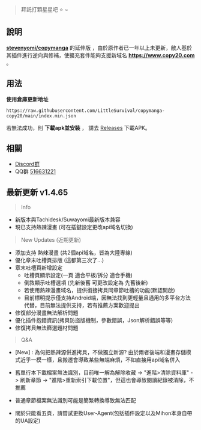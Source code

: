 > 拜託打顆星星吧 :star: ~
## 說明 
[**stevenyomi/copymanga**](https://github.com/stevenyomi/copymanga) 的延伸版 ，由於原作者已一年以上未更新，敝人基於其插件進行逆向與修補，使擴充套件能夠支援新域名 **https://www.copy20.com** 。

## 用法
**使用倉庫更新地址**

`https://raw.githubusercontent.com/LittleSurvival/copymanga-copy20/main/index.min.json`

若無法成功，則 **下載apk並安裝** ， 請去 [Releases](https://github.com/LittleSurvival/copymanga-copy20/releases) 下載APK。

## 相關
- [Discord群](https://discord.gg/kE2VAZk2pd)
- QQ群 [516631221](https://qm.qq.com/q/uPGMxTrBIe)

## 最新更新 v1.4.65

> Info
+ 新版本與Tachidesk/Suwayomi最新版本兼容
+ 現已支持熱辣漫畫 (可在插鍵設定更改api域名切換)

> New Updates (近期更新)
+ 添加支持 熱辣漫畫 (共2個api域名，皆為大陸專線)
+ 優化章末吐槽頁排版 (這都第三次了...)
+ 章末吐槽頁新增設定
  + 吐槽頁顯示設定(一頁 適合平板/拆分 適合手機)
  + 倒敘顯示吐槽選項 (先新後舊 可更改設定為 先舊後新)
  + 若使用熱辣漫畫域名，提供銜接拷貝同章節吐槽的功能(默認開啟)
  + 目前標明提示僅支持Android端，因無法找到更輕量且通用的多平台方法代替，目前無法提供支持，若有推薦方案歡迎提出
+ 修復部分漫畫無法解析問題
+ 優化插件抱錯資訊(拷貝防盜版機制，參數錯誤，Json解析錯誤等等)
+ 修復拷貝無法篩選題材問題

> Q&A
+ [New] : 為何把熱辣源併進拷貝，不做獨立新源? 由於兩者後端和漫畫存儲模式近乎一模一樣，且搬遷會導致某些無端麻煩，不如直接用api域名併入

+ 舊單行本下載檔案無法識別，目前唯一解為解除收藏 -> "進階>清除資料庫" -> 刷新章節 -> "進階>重新索引下載位置"，但這也會導致閱讀紀錄被清除，不推薦
+ 普通章節檔案無法識別可能是簡繁轉換導致無法匹配
+ 關於只能看五頁，請嘗試更換User-Agent(包括插件設定以及Mihon本身自帶的UA設定)